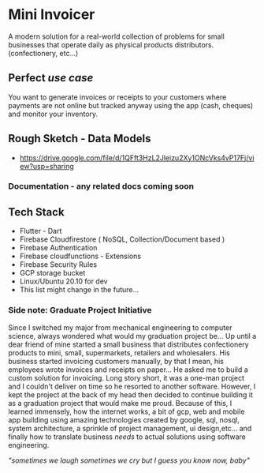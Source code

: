 # Mini Invoicer
A modern solution for a real-world collection of problems for small businesses that operate daily as physical products distributors. (confectionery, etc...)

## Perfect *use case*
You want to generate invoices or receipts to your customers where payments are not online but tracked anyway using the app (cash, cheques) and monitor your inventory.

## Rough Sketch - Data Models
* https://drive.google.com/file/d/1QFft3HzL2Jleizu2Xy1ONcVks4vP17Fj/view?usp=sharing

### Documentation - any related docs coming soon

## Tech Stack
* Flutter - Dart
* Firebase Cloudfirestore ( NoSQL, Collection/Document based )
* Firebase Authentication
* Firebase cloudfunctions - Extensions
* Firebase Security Rules
* GCP storage bucket
* Linux/Ubuntu 20.10 for dev
* This list might change in the future...

### Side note: Graduate Project Initiative
Since I switched my major from mechanical engineering to computer science, always wondered what would my graduation project be...
Up until a dear friend of mine started a small business that distributes confectionery products to mini, small, supermarkets, retailers and wholesalers.
His business started invoicing customers manually, by that I mean, his employees wrote invoices and receipts on paper...
He asked me to build a custom solution for invoicing. Long story short, it was a one-man project and I couldn't deliver on time so he resorted to another software.
However, I kept the project at the back of my head then decided to continue building it as a graduation project that would make me proud.
Because of this, I learned immensely, how the internet works, a bit of gcp, web and mobile app building using amazing technologies created by google, sql, nosql,
system architecture, a sprinkle of project management, ui design,etc... and finally how to translate business *needs* to actual solutions using software engineering.

*"sometimes we laugh sometimes we cry but I guess you know now, baby"*

